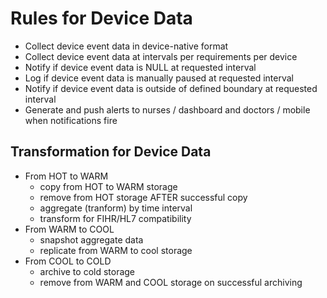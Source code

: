 # Rules for Device Data

- Collect device event data in device-native format
- Collect device event data at intervals per requirements per device
- Notify if device event data is NULL at requested interval
- Log if device event data is manually paused at requested interval
- Notify if device event data is outside of defined boundary at requested interval
- Generate and push alerts to nurses / dashboard and doctors / mobile when notifications fire

## Transformation for Device Data

- From HOT to WARM 
    - copy from HOT to WARM storage
    - remove from HOT storage AFTER successful copy
    - aggregate (tranform) by time interval
    - transform for FIHR/HL7 compatibility
- From WARM to COOL 
    - snapshot aggregate data
    - replicate from WARM to cool storage
- From COOL to COLD 
    - archive to cold storage
    - remove from WARM and COOL storage on successful archiving